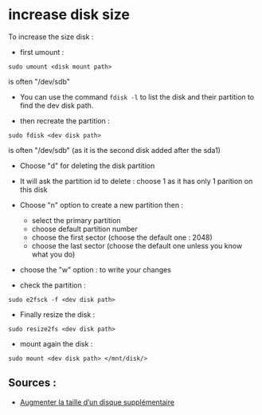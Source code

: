 # increase disk size

To increase the size disk :

- first umount :
```
sudo umount <disk mount path>
```

<disk mount path> is often "/dev/sdb"

- You can use the command `fdisk -l` to list the disk and their partition to find the dev disk path.

- then recreate the partition :
```
sudo fdisk <dev disk path>
```
<disk mount path> is often "/dev/sdb"  (as it is the second disk added after the sda1)

- Choose "d" for deleting the disk partition
- It will ask the partition id to delete : choose 1 as it has only 1 parition on this disk
- Choose "n" option to create a new partition then :
    - select the primary partition
    - choose default partition number
    - choose the first sector (choose the default one : 2048)
    - choose the last sector (choose the default one unless you know what you do)

- choose the "w" option : to write your changes

- check the partition :
```
sudo e2fsck -f <dev disk path>
```

- Finally resize the disk :
```
sudo resize2fs <dev disk path>
```

- mount again the disk :
```
sudo mount <dev disk path> </mnt/disk/>
```

## Sources :

- [Augmenter la taille d’un disque supplémentaire](https://help.ovhcloud.com/csm/fr-public-cloud-compute-storage-increase-additional-disk-size?id=kb_article_view&sysparm_article=KB0050831)